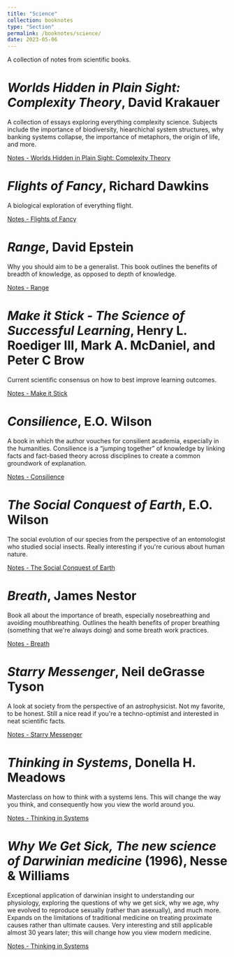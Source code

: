 ```yaml
---
title: "Science"
collection: booknotes
type: "Section"
permalink: /booknotes/science/
date: 2023-05-06
---
```


A collection of notes from scientific books.

# *Worlds Hidden in Plain Sight: Complexity Theory*, David Krakauer
A collection of essays exploring everything complexity science. Subjects include the importance of biodiversity, hiearchichal system structures, why banking systems collapse, the importance of metaphors, the origin of life, and more.

[Notes - Worlds Hidden in Plain Sight: Complexity Theory](https://john-lyne.github.io/booknotes/science/complexity)

# *Flights of Fancy*, Richard Dawkins
A biological exploration of everything flight.

[Notes - Flights of Fancy](https://john-lyne.github.io/booknotes/science/flights)

# *Range*, David Epstein
Why you should aim to be a generalist. This book outlines the benefits of breadth of knowledge, as opposed to depth of knowledge.

[Notes - Range](https://john-lyne.github.io/booknotes/science/range)

# *Make it Stick - The Science of Successful Learning*, Henry L. Roediger III, Mark A. McDaniel, and Peter C Brow
Current scientific consensus on how to best improve learning outcomes.

[Notes - Make it Stick](https://john-lyne.github.io/booknotes/science/stick)

# *Consilience*, E.O. Wilson
A book in which the author vouches for consilient academia, especially in the humanities. Consilience is a “jumping together” of knowledge by linking facts and fact-based theory across disciplines to create a common groundwork of explanation.

[Notes - Consilience](https://john-lyne.github.io/booknotes/science/consilience)

# *The Social Conquest of Earth*, E.O. Wilson
The social evolution of our species from the perspective of an entomologist who studied social insects. Really interesting if you're curious about human nature.

[Notes - The Social Conquest of Earth](https://john-lyne.github.io/booknotes/science/conquest)

# *Breath*, James Nestor
Book all about the importance of breath, especially nosebreathing and avoiding mouthbreathing. Outlines the health benefits of proper breathing (something that we're always doing) and some breath work practices.

[Notes - Breath](https://john-lyne.github.io/booknotes/science/breath)

# *Starry Messenger*, Neil deGrasse Tyson
A look at society from the perspective of an astrophysicist. Not my favorite, to be honest. Still a nice read if you're a techno-optimist and interested in neat scientific facts.

[Notes - Starry Messenger](https://john-lyne.github.io/booknotes/science/starry)

# *Thinking in Systems*, Donella H. Meadows
Masterclass on how to think with a systems lens. This will change the way you think, and consequently how you view the world around you.

[Notes - Thinking in Systems](https://john-lyne.github.io/booknotes/science/systems)

# *Why We Get Sick, The new science of Darwinian medicine* (1996), Nesse & Williams
Exceptional application of darwinian insight to understanding our physiology, exploring the questions of why we get sick, why we age, why we evolved to reproduce sexually (rather than asexually), and much more. Expands on the limitations of traditional medicine on treating proximate causes rather than ultimate causes. Very interesting and still applicable almost 30 years later; this will change how you view modern medicine.

[Notes - Thinking in Systems](https://john-lyne.github.io/booknotes/science/sick)
